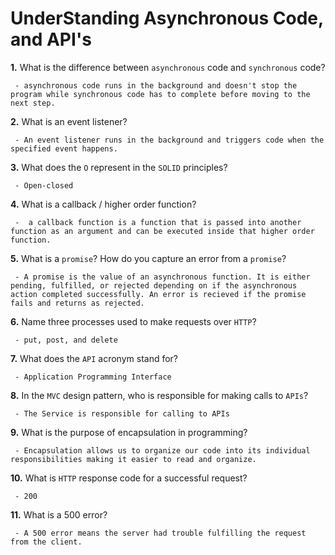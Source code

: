 # UnderStanding Asynchronous Code, and API's

**1.** What is the difference between `asynchronous` code and `synchronous` code?
<!-- enter you answer in the space below -->
```
 - asynchronous code runs in the background and doesn't stop the program while synchronous code has to complete before moving to the next step.
```
**2.** What is an event listener?
<!-- enter you answer in the space below -->
```
 - An event listener runs in the background and triggers code when the specified event happens.
```
**3.** What does the `O` represent in the `SOLID` principles?
<!-- enter you answer in the space below -->
```
 - Open-closed
```
**4.** What is a callback / higher order function?
<!-- enter you answer in the space below -->
```
 -  a callback function is a function that is passed into another function as an argument and can be executed inside that higher order function.
```
**5.** What is a `promise`? How do you capture an error from a `promise`?
<!-- enter you answer in the space below -->
```
 - A promise is the value of an asynchronous function. It is either pending, fulfilled, or rejected depending on if the asynchronous action completed successfully. An error is recieved if the promise fails and returns as rejected.
```
**6.** Name three processes used to make requests over `HTTP`?
<!-- enter you answer in the space below -->
```
 - put, post, and delete
```
**7.** What does the `API` acronym stand for?
<!-- enter you answer in the space below -->
```
 - Application Programming Interface
```
**8.** In the `MVC` design pattern, who is responsible for making calls to `APIs`?
<!-- enter you answer in the space below -->
```
 - The Service is responsible for calling to APIs
```
**9.** What is the purpose of encapsulation in programming?
<!-- enter you answer in the space below -->
```
 - Encapsulation allows us to organize our code into its individual responsibilities making it easier to read and organize.
```
**10.** What is `HTTP` response code for a successful request?
<!-- enter you answer in the space below -->
```
 - 200
```
**11.** What is a 500 error?
<!-- enter you answer in the space below -->
```
 - A 500 error means the server had trouble fulfilling the request from the client.
```